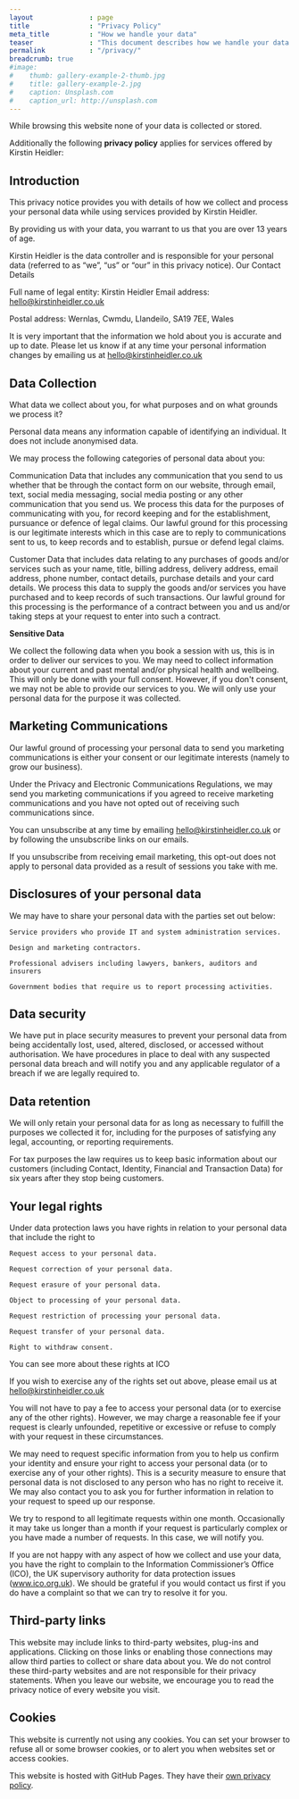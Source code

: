 ```yaml
---
layout              : page
title               : "Privacy Policy"
meta_title          : "How we handle your data"
teaser              : "This document describes how we handle your data when you browse this website and when using the services offered here."
permalink           : "/privacy/"
breadcrumb: true
#image:
#    thumb: gallery-example-2-thumb.jpg
#    title: gallery-example-2.jpg
#    caption: Unsplash.com
#    caption_url: http://unsplash.com
---
```


While browsing this website none of your data is collected or stored.

Additionally the following **privacy policy** applies for services offered by Kirstin Heidler:  

## Introduction

This privacy notice provides you with details of how we collect and process your personal data while using services provided by Kirstin Heidler.

By providing us with your data, you warrant to us that you are over 13 years of age.

Kirstin Heidler is the data controller and is responsible for your personal data (referred to as “we”, “us” or “our” in this privacy notice).
Our Contact Details  

Full name of legal entity: Kirstin Heidler
Email address: hello@kirstinheidler.co.uk

Postal address: Wernlas, Cwmdu, Llandeilo, SA19 7EE, Wales

It is very important that the information we hold about you is accurate and up to date. Please let us know if at any time your personal information changes by emailing us at hello@kirstinheidler.co.uk

## Data Collection

What data we collect about you, for what purposes and on what grounds we process it?


Personal data means any information capable of identifying an individual. It does not include anonymised data.

We may process the following categories of personal data about you:

Communication Data that includes any communication that you send to us whether that be through the contact form on our website, through email, text, social media messaging, social media posting or any other communication that you send us. We process this data for the purposes of communicating with you, for record keeping and for the establishment, pursuance or defence of legal claims. Our lawful ground for this processing is our legitimate interests which in this case are to reply to communications sent to us, to keep records and to establish, pursue or defend legal claims.

Customer Data that includes data relating to any purchases of goods and/or services such as your name, title, billing address, delivery address, email address, phone number, contact details, purchase details and your card details. We process this data to supply the goods and/or services you have purchased and to keep records of such transactions. Our lawful ground for this processing is the performance of a contract between you and us and/or taking steps at your request to enter into such a contract.

**Sensitive Data**  

We collect the following data when you book a session with us, this is in order to deliver our services to you. We may need to collect information about your current and past mental and/or physical health and wellbeing. This will only be done with your full consent. However, if you don't consent, we may not be able to provide our services to you.  We will only use your personal data for the purpose it was collected.

## Marketing Communications

Our lawful ground of processing your personal data to send you marketing communications is either your consent or our legitimate interests (namely to grow our business).

Under the Privacy and Electronic Communications Regulations, we may send you marketing communications if you agreed to receive marketing communications and you have not opted out of receiving such communications since.

You can unsubscribe at any time by emailing hello@kirstinheidler.co.uk or by following the unsubscribe links on our emails.

If you unsubscribe from receiving email marketing, this opt-out does not apply to personal data provided as a result of sessions you take with me.

## Disclosures of your personal data

We may have to share your personal data with the parties set out below:

    Service providers who provide IT and system administration services.

    Design and marketing contractors.

    Professional advisers including lawyers, bankers, auditors and insurers

    Government bodies that require us to report processing activities.

## Data security

We have put in place security measures to prevent your personal data from being accidentally lost, used, altered, disclosed, or accessed without authorisation. We have procedures in place to deal with any suspected personal data breach and will notify you and any applicable regulator of a breach if we are legally required to.

## Data retention

We will only retain your personal data for as long as necessary to fulfill the purposes we collected it for, including for the purposes of satisfying any legal, accounting, or reporting requirements.

For tax purposes the law requires us to keep basic information about our customers (including Contact, Identity, Financial and Transaction Data) for six years after they stop being customers.

## Your legal rights

Under data protection laws you have rights in relation to your personal data that include the right to

    Request access to your personal data.  

    Request correction of your personal data.  

    Request erasure of your personal data.  

    Object to processing of your personal data.  

    Request restriction of processing your personal data.  

    Request transfer of your personal data.  

    Right to withdraw consent.  

You can see more about these rights at ICO

If you wish to exercise any of the rights set out above, please email us at hello@kirstinheidler.co.uk


You will not have to pay a fee to access your personal data (or to exercise any of the other rights). However, we may charge a reasonable fee if your request is clearly unfounded, repetitive or excessive or refuse to comply with your request in these circumstances.

We may need to request specific information from you to help us confirm your identity and ensure your right to access your personal data (or to exercise any of your other rights). This is a security measure to ensure that personal data is not disclosed to any person who has no right to receive it. We may also contact you to ask you for further information in relation to your request to speed up our response.

We try to respond to all legitimate requests within one month. Occasionally it may take us longer than a month if your request is particularly complex or you have made a number of requests. In this case, we will notify you.

If you are not happy with any aspect of how we collect and use your data, you have the right to complain to the Information Commissioner’s Office (ICO), the UK supervisory authority for data protection issues (www.ico.org.uk). We should be grateful if you would contact us first if you do have a complaint so that we can try to resolve it for you.

## Third-party links

This website may include links to third-party websites, plug-ins and applications. Clicking on those links or enabling those connections may allow third parties to collect or share data about you. We do not control these third-party websites and are not responsible for their privacy statements. When you leave our website, we encourage you to read the privacy notice of every website you visit.

## Cookies

This website is currently not using any cookies. You can set your browser to refuse all or some browser cookies, or to alert you when websites set or access cookies.






This website is hosted with GitHub Pages.
They have their [own privacy policy](https://docs.github.com/en/site-policy/privacy-policies/github-privacy-statement#github-pages).
